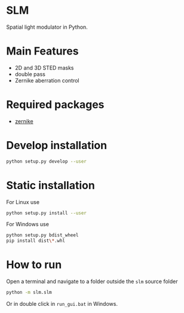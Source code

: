# SLM
Spatial light modulator in Python.

# Main Features
* 2D and 3D STED masks
* double pass
* Zernike aberration control

# Required packages
* [zernike](https://github.com/jacopoantonello/zernike/)

# Develop installation
```bash
python setup.py develop --user
```

# Static installation
For Linux use

```bash
python setup.py install --user
```

For Windows use

```bash
python setup.py bdist_wheel
pip install dist\*.whl
```

# How to run
Open a terminal and navigate to a folder outside the `slm` source folder

```bash
python -m slm.slm
```
    
Or in double click in `run_gui.bat` in Windows.
